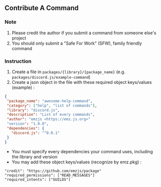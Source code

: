 ## Contribute A Command

### Note
1. Please credit the author if you submit a command from someone else's project
2. You should only submit a "Safe For Work" (SFW), family friendly command

### Instruction
1. Create a file in `packages/{library}/{package_name}` (e.g. `packages/discord.js/example-command`)
2. Create a json object in the file with these required object keys/values (example) :
```json
{
 "package_name": "awesome-help-command",
 "category": ["help", "list of commands"],
 "library": "discord.js",
 "description": "List of every commands",
 "author": "emzjs <https://emz.js.org>"
 "version": "1.0.0",
 "dependencies": {
   "discord.js": "^0.0.1"
 }
}
```
- You must specify every dependencies your command uses, including the library and version
- You may add these object keys/values (recognize by emz.pkg) :
```
"credit": "https://github.com/emzjs/package"
"required_permissions": ["READ_MESSAGES"]
"required_intents": ["GUILDS"]
```
